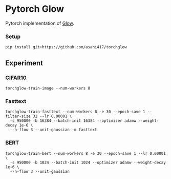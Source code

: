 # Pytorch Glow
Pytorch implementation of [Glow](https://d4mucfpksywv.cloudfront.net/research-covers/glow/paper/glow.pdf).

### Setup
```
pip install git+https://github.com/asahi417/torchglow 
```

## Experiment
### CIFAR10
```shell script
torchglow-train-image --num-workers 8
```

### Fasttext
```shell script
torchglow-train-fasttext --num-workers 8 -e 30 --epoch-save 1 --filter-size 32 --lr 0.00001 \
  -s 950000 -b 16384 --batch-init 16384 --optimizer adamw --weight-decay 1e-6 \
  --n-flow 3 --unit-gaussian -m fasttext
```

### BERT
```shell script
torchglow-train-bert --num-workers 8 -e 30 --epoch-save 1 --lr 0.00001 \
  -s 950000 -b 1024 --batch-init 1024 --optimizer adamw --weight-decay 1e-6 \
  --n-flow 3 --unit-gaussian

```